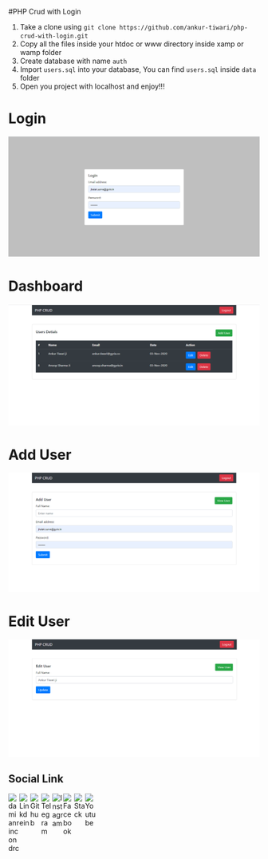 #PHP Crud with Login

1. Take a clone using `git clone https://github.com/ankur-tiwari/php-crud-with-login.git`
2. Copy all the files inside your htdoc or www directory inside xamp or wamp folder
3. Create database with name `auth`
4. Import `users.sql` into your database, You can find `users.sql` inside `data` folder
5. Open you project with localhost and enjoy!!!

# Login
![alt text](https://github.com/ankur-tiwari/php-crud-with-login/blob/master/screenshot/login.png?raw=true)

# Dashboard
![alt text](https://github.com/ankur-tiwari/php-crud-with-login/blob/master/screenshot/dashboard.png?raw=true)

# Add User
![alt text](https://github.com/ankur-tiwari/php-crud-with-login/blob/master/screenshot/add-user.png?raw=true)

# Edit User
![alt text](https://github.com/ankur-tiwari/php-crud-with-login/blob/master/screenshot/edit-user.png?raw=true)


## Social Link

<a href="https://twitter.com/tiwariankur77">
  <img align="left" alt="damianrincondrc" width="22px" src="https://img.icons8.com/fluent/48/000000/twitter.png"/>
</a>
<a href="https://www.linkedin.com/in/tiwariankur77/">
  <img align="left" alt="Linkdein" width="22px" src="https://cdn.jsdelivr.net/npm/simple-icons@v3/icons/linkedin.svg" />
</a>
<a href="https://github.com/ankur-tiwari/">
  <img align="left" alt="Github" width="22px" src="https://img.icons8.com/fluent/48/000000/github.png"/>
</a>
<a href="https://t.me/heyankur">
  <img align="left" alt="Telegram" width="22px" src="https://img.icons8.com/fluent/48/000000/telegram-app.png"/>
</a>
<a href="https://www.instagram.com/tiwariankur29/">
  <img align="left" alt="Instagram" width="22px" src="https://img.icons8.com/nolan/64/instagram-new.png"/>
</a>
<a href="https://www.facebook.com/ankurtiwariIt">
  <img align="left" alt="Facebook" width="22px" src="https://img.icons8.com/android/24/000000/facebook.png"/>
</a>
<a href="https://stackoverflow.com/users/11956084/ankur-tiwari?tab=profile">
  <img align="left" alt="Stack" width="22px" src="https://img.icons8.com/color/48/000000/stackoverflow.png"/>
</a>
<a href="https://www.youtube.com/channel/UCA6spt9MUDESmQBfsNoHYwQ?view_as=subscriber">
  <img align="left" alt="Youtube" width="22px" src="https://img.icons8.com/fluent/48/000000/youtube-play.png"/>
</a>
